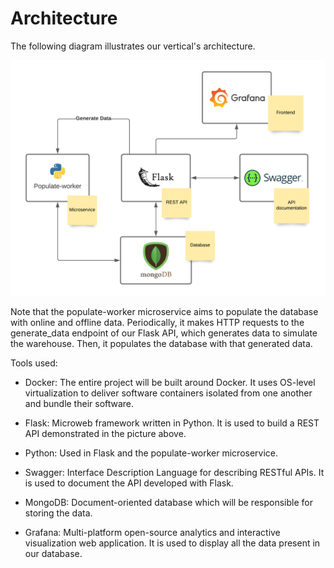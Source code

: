 # Architecture

The following diagram illustrates our vertical's architecture.

![Architecture](images/architecture.png)

Note that the populate-worker microservice aims to populate the database with online and offline data. Periodically, it makes HTTP requests to the generate_data endpoint of our Flask API, which generates data to simulate the warehouse. Then, it populates the database with that generated data.

Tools used:

-   Docker: The entire project will be built around Docker. It uses OS-level virtualization to deliver software containers isolated from one another and bundle their software.

-   Flask: Microweb framework written in Python. It is used to build a REST API demonstrated in the picture above.

-   Python: Used in Flask and the populate-worker microservice.

-   Swagger: Interface Description Language for describing RESTful APIs. It is used to document the API developed with Flask.

-   MongoDB: Document-oriented database which will be responsible for storing the data.

-   Grafana: Multi-platform open-source analytics and interactive visualization web application. It is used to display all the data present in our database.
